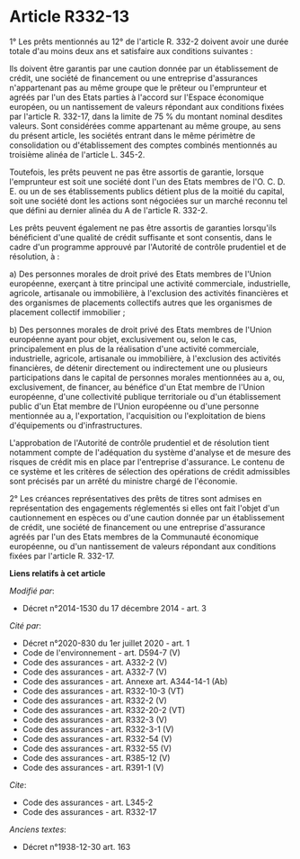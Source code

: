 # Article R332-13

1° Les prêts mentionnés au 12° de l'article R. 332-2 doivent avoir une durée totale d'au moins deux ans et satisfaire aux
conditions suivantes : 

Ils doivent être garantis par une caution donnée par un établissement de crédit, une société de financement ou une entreprise
d'assurances n'appartenant pas au même groupe que le prêteur ou l'emprunteur et agréés par l'un des Etats parties à l'accord
sur l'Espace économique européen, ou un nantissement de valeurs répondant aux conditions fixées par l'article R. 332-17, dans
la limite de 75 % du montant nominal desdites valeurs. Sont considérées comme appartenant au même groupe, au sens du présent
article, les sociétés entrant dans le même périmètre de consolidation ou d'établissement des comptes combinés mentionnés au
troisième alinéa de l'article L. 345-2. 

Toutefois, les prêts peuvent ne pas être assortis de garantie, lorsque l'emprunteur est soit une société dont l'un des Etats
membres de l'O. C. D. E. ou un de ses établissements publics détient plus de la moitié du capital, soit une société dont les
actions sont négociées sur un marché reconnu tel que défini au dernier alinéa du A de l'article R. 332-2. 

Les prêts peuvent également ne pas être assortis de garanties lorsqu'ils bénéficient d'une qualité de crédit suffisante et
sont consentis, dans le cadre d'un programme approuvé par l'Autorité de contrôle prudentiel et de résolution, à : 

a) Des personnes morales de droit privé des Etats membres de l'Union européenne, exerçant à titre principal une activité
commerciale, industrielle, agricole, artisanale ou immobilière, à l'exclusion des activités financières et des organismes de
placements collectifs autres que les organismes de placement collectif immobilier ; 

b) Des personnes morales de droit privé des Etats membres de l'Union européenne ayant pour objet, exclusivement ou, selon le
cas, principalement en plus de la réalisation d'une activité commerciale, industrielle, agricole, artisanale ou immobilière,
à l'exclusion des activités financières, de détenir directement ou indirectement une ou plusieurs participations dans le
capital de personnes morales mentionnées au a, ou, exclusivement, de financer, au bénéfice d'un Etat membre de l'Union
européenne, d'une collectivité publique territoriale ou d'un établissement public d'un Etat membre de l'Union européenne ou
d'une personne mentionnée au a, l'exportation, l'acquisition ou l'exploitation de biens d'équipements ou d'infrastructures. 

L'approbation de l'Autorité de contrôle prudentiel et de résolution tient notamment compte de l'adéquation du système
d'analyse et de mesure des risques de crédit mis en place par l'entreprise d'assurance. Le contenu de ce système et les
critères de sélection des opérations de crédit admissibles sont précisés par un arrêté du ministre chargé de l'économie. 

2° Les créances représentatives des prêts de titres sont admises en représentation des engagements réglementés si elles ont
fait l'objet d'un cautionnement en espèces ou d'une caution donnée par un établissement de crédit, une société de financement
ou une entreprise d'assurance agréés par l'un des Etats membres de la Communauté économique européenne, ou d'un nantissement
de valeurs répondant aux conditions fixées par l'article R. 332-17.

**Liens relatifs à cet article**

_Modifié par_:

  - Décret n°2014-1530 du 17 décembre 2014 - art. 3

_Cité par_:

  - Décret n°2020-830 du 1er juillet 2020 - art. 1
  - Code de l'environnement - art. D594-7 (V)
  - Code des assurances - art. A332-2 (V)
  - Code des assurances - art. A332-7 (V)
  - Code des assurances - art. Annexe art. A344-14-1 (Ab)
  - Code des assurances - art. R332-10-3 (VT)
  - Code des assurances - art. R332-2 (V)
  - Code des assurances - art. R332-20-2 (VT)
  - Code des assurances - art. R332-3 (V)
  - Code des assurances - art. R332-3-1 (V)
  - Code des assurances - art. R332-54 (V)
  - Code des assurances - art. R332-55 (V)
  - Code des assurances - art. R385-12 (V)
  - Code des assurances - art. R391-1 (V)

_Cite_:

  - Code des assurances - art. L345-2
  - Code des assurances - art. R332-17

_Anciens textes_:

  - Décret n°1938-12-30 art. 163

